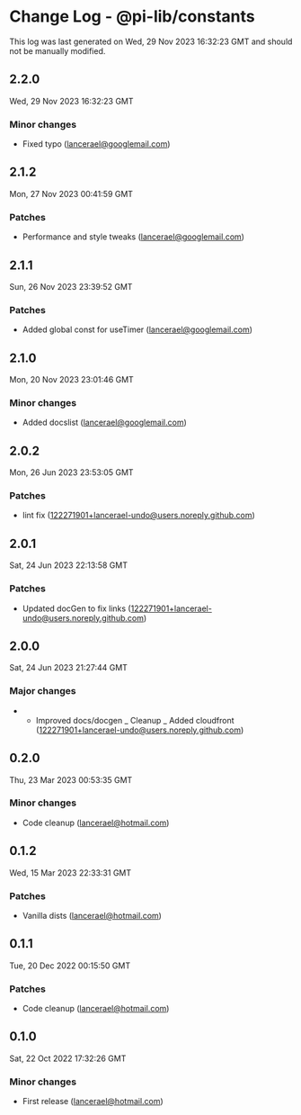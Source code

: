 # Change Log - @pi-lib/constants

This log was last generated on Wed, 29 Nov 2023 16:32:23 GMT and should not be manually modified.

<!-- Start content -->

## 2.2.0

Wed, 29 Nov 2023 16:32:23 GMT

### Minor changes

- Fixed typo (lancerael@googlemail.com)

## 2.1.2

Mon, 27 Nov 2023 00:41:59 GMT

### Patches

- Performance and style tweaks (lancerael@googlemail.com)

## 2.1.1

Sun, 26 Nov 2023 23:39:52 GMT

### Patches

- Added global const for useTimer (lancerael@googlemail.com)

## 2.1.0

Mon, 20 Nov 2023 23:01:46 GMT

### Minor changes

- Added docslist (lancerael@googlemail.com)

## 2.0.2

Mon, 26 Jun 2023 23:53:05 GMT

### Patches

- lint fix (122271901+lancerael-undo@users.noreply.github.com)

## 2.0.1

Sat, 24 Jun 2023 22:13:58 GMT

### Patches

- Updated docGen to fix links (122271901+lancerael-undo@users.noreply.github.com)

## 2.0.0

Sat, 24 Jun 2023 21:27:44 GMT

### Major changes

- - Improved docs/docgen _ Cleanup _ Added cloudfront (122271901+lancerael-undo@users.noreply.github.com)

## 0.2.0

Thu, 23 Mar 2023 00:53:35 GMT

### Minor changes

- Code cleanup (lancerael@hotmail.com)

## 0.1.2

Wed, 15 Mar 2023 22:33:31 GMT

### Patches

- Vanilla dists (lancerael@hotmail.com)

## 0.1.1

Tue, 20 Dec 2022 00:15:50 GMT

### Patches

- Code cleanup (lancerael@hotmail.com)

## 0.1.0

Sat, 22 Oct 2022 17:32:26 GMT

### Minor changes

- First release (lancerael@hotmail.com)
